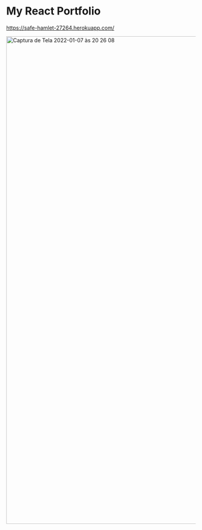 # My React Portfolio

 https://safe-hamlet-27264.herokuapp.com/

<img width="1294" alt="Captura de Tela 2022-01-07 às 20 26 08" src="https://user-images.githubusercontent.com/84299745/148626282-84658cf0-d9f1-4db3-9fda-06d76a308df0.png">

